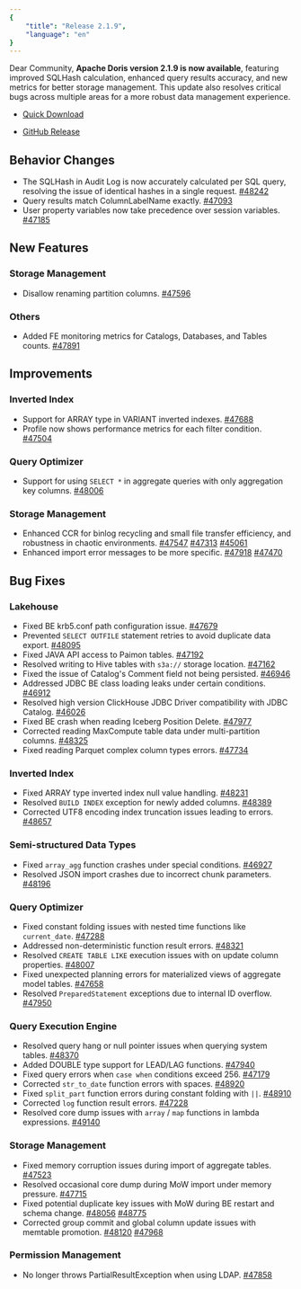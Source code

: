 ```yaml
---
{
    "title": "Release 2.1.9",
    "language": "en"
}
---
```


Dear Community, **Apache Doris version 2.1.9 is now available**, featuring improved SQLHash calculation, enhanced query results accuracy, and new metrics for better storage management. This update also resolves critical bugs across multiple areas for a more robust data management experience.


- [Quick Download](https://doris.apache.org/download)

- [GitHub Release](https://github.com/apache/doris/releases/tag/2.1.9-rc02)


## Behavior Changes

- The SQLHash in Audit Log is now accurately calculated per SQL query, resolving the issue of identical hashes in a single request. [#48242](https://github.com/apache/doris/pull/48242)
- Query results match ColumnLabelName exactly. [#47093](https://github.com/apache/doris/pull/47093)
- User property variables now take precedence over session variables. [#47185](https://github.com/apache/doris/pull/47185)

## New Features

### Storage Management

- Disallow renaming partition columns. [#47596](https://github.com/apache/doris/pull/47596)

### Others

- Added FE monitoring metrics for Catalogs, Databases, and Tables counts. [#47891](https://github.com/apache/doris/pull/47891)

## Improvements

### Inverted Index

- Support for ARRAY type in VARIANT inverted indexes. [#47688](https://github.com/apache/doris/pull/47688)
- Profile now shows performance metrics for each filter condition. [#47504](https://github.com/apache/doris/pull/47504)

### Query Optimizer

- Support for using `SELECT *` in aggregate queries with only aggregation key columns. [#48006](https://github.com/apache/doris/pull/48006)

### Storage Management

- Enhanced CCR for binlog recycling and small file transfer efficiency, and robustness in chaotic environments. [#47547](https://github.com/apache/doris/pull/47547) [#47313](https://github.com/apache/doris/pull/47313) [#45061](https://github.com/apache/doris/pull/45061)
- Enhanced import error messages to be more specific. [#47918](https://github.com/apache/doris/pull/47918) [#47470](https://github.com/apache/doris/pull/47470)

## Bug Fixes

### Lakehouse

- Fixed BE krb5.conf path configuration issue. [#47679](https://github.com/apache/doris/pull/47679)
- Prevented `SELECT OUTFILE` statement retries to avoid duplicate data export. [#48095](https://github.com/apache/doris/pull/48095)
- Fixed JAVA API access to Paimon tables. [#47192](https://github.com/apache/doris/pull/47192)
- Resolved writing to Hive tables with `s3a://` storage location. [#47162](https://github.com/apache/doris/pull/47162)
- Fixed the issue of Catalog's Comment field not being persisted. [#46946](https://github.com/apache/doris/pull/46946)
- Addressed JDBC BE class loading leaks under certain conditions. [#46912](https://github.com/apache/doris/pull/46912)
- Resolved high version ClickHouse JDBC Driver compatibility with JDBC Catalog. [#46026](https://github.com/apache/doris/pull/46026)
- Fixed BE crash when reading Iceberg Position Delete. [#47977](https://github.com/apache/doris/pull/47977)
- Corrected reading MaxCompute table data under multi-partition columns. [#48325](https://github.com/apache/doris/pull/48325)
- Fixed reading Parquet complex column types errors. [#47734](https://github.com/apache/doris/pull/47734)

### Inverted Index

- Fixed ARRAY type inverted index null value handling. [#48231](https://github.com/apache/doris/pull/48231)
- Resolved `BUILD INDEX` exception for newly added columns. [#48389](https://github.com/apache/doris/pull/48389)
- Corrected UTF8 encoding index truncation issues leading to errors. [#48657](https://github.com/apache/doris/pull/48657)

### Semi-structured Data Types

- Fixed `array_agg` function crashes under special conditions. [#46927](https://github.com/apache/doris/pull/46927)
- Resolved JSON import crashes due to incorrect chunk parameters. [#48196](https://github.com/apache/doris/pull/48196)

### Query Optimizer

- Fixed constant folding issues with nested time functions like `current_date`. [#47288](https://github.com/apache/doris/pull/47288)
- Addressed non-deterministic function result errors. [#48321](https://github.com/apache/doris/pull/48321)
- Resolved `CREATE TABLE LIKE` execution issues with on update column properties. [#48007](https://github.com/apache/doris/pull/48007)
- Fixed unexpected planning errors for materialized views of aggregate model tables. [#47658](https://github.com/apache/doris/pull/47658)
- Resolved `PreparedStatement` exceptions due to internal ID overflow. [#47950](https://github.com/apache/doris/pull/47950)

### Query Execution Engine

- Resolved query hang or null pointer issues when querying system tables. [#48370](https://github.com/apache/doris/pull/48370)
- Added DOUBLE type support for LEAD/LAG functions. [#47940](https://github.com/apache/doris/pull/47940)
- Fixed query errors when `case when` conditions exceed 256. [#47179](https://github.com/apache/doris/pull/47179)
- Corrected `str_to_date` function errors with spaces. [#48920](https://github.com/apache/doris/pull/48920)
- Fixed `split_part` function errors during constant folding with `||`. [#48910](https://github.com/apache/doris/pull/48910)
- Corrected `log` function result errors. [#47228](https://github.com/apache/doris/pull/47228)
- Resolved core dump issues with `array` / `map` functions in lambda expressions. [#49140](https://github.com/apache/doris/pull/49140)

### Storage Management

- Fixed memory corruption issues during import of aggregate tables. [#47523](https://github.com/apache/doris/pull/47523)
- Resolved occasional core dump during MoW import under memory pressure. [#47715](https://github.com/apache/doris/pull/47715)
- Fixed potential duplicate key issues with MoW during BE restart and schema change. [#48056](https://github.com/apache/doris/pull/48056) [#48775](https://github.com/apache/doris/pull/48775)
- Corrected group commit and global column update issues with memtable promotion. [#48120](https://github.com/apache/doris/pull/48120) [#47968](https://github.com/apache/doris/pull/47968)

### Permission Management

- No longer throws PartialResultException when using LDAP. [#47858](https://github.com/apache/doris/pull/47858)